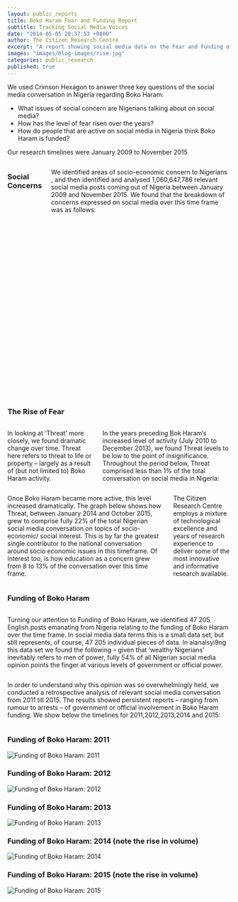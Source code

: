 ```yaml
---
layout: public_reports
title: Boko Haram Fear and Funding Report
subtitle: Tracking Social Media Voices
date: "2014-05-05 20:37:53 +0800"
author: The Citizen Research Centre
excerpt: "A report showing social media data on the Fear and Funding of Boko Haram from 2009 to 2015"
images: "images/blog-images/rise.jpg"
categories: public_research
published: true
---
```


We used Crimson Hexagon to answer three key questions of the social media conversation in Nigeria regarding Boko Haram:
- What issues of social concern are Nigerians talking about on social media?
- How has the level of fear risen over the years?
- How do people that are active on social media in Nigeria think Boko Haram is funded?

Our research timelines were January 2009 to November 2015
<div class="row">
<div class='medium-6 large-6 columns'>
<h3>Social Concerns</h3> 
<p>We identified areas of socio-economic concern to Nigerians , and then identified and analysed 1,060,647,786 relevant social media posts coming out of Nigeria between January 2009 and November 2015.
We found that the breakdown of concerns expressed on social media over this time frame was as follows:</p>
</div>
</div>
<div id="socialconcern" style="min-width: 310px; height: 400px; margin: 0 auto"></div>
<div class="row">
<div class='medium-6 large-6 columns'>
<h3>The Rise of Fear</h3>
</div>
</div>
<div class="row">
<div class='medium-6 large-6 columns'>
<p>In looking at ‘Threat’ more closely, we found dramatic change over time. Threat here refers to threat to life or property – largely as a result of (but not limited to) Boko Haram activity.</p>

<p>In the years preceding Bok Haram’s increased level of activity (July 2010 to December 2013), we found Threat levels to be low to the point of insignificance. Throughout the period below, Threat comprised less than 1% of the total conversation on social media in Nigeria:</p>
</div><div class='medium-6 large-6 columns'>
<p>Once Boko Haram became more active, this level increased dramatically. The graph below shows how Threat, between  January 2014 and October 2015, grew to comprise fully 22% of the total Nigerian social media conversation on topics of socio-economic/ social interest. This is by far the greatest single contributor to the national conversation around socio economic issues in this timeframe.  Of interest too, is how education as a concern grew from 8 to 13% of the conversation over this time frame.</p>

<p>The Citizen Research Centre employs a mixture of technological excellence and years of research experience to deliver some of the most innovative and informative research available.</p>
</div>
</div>

<div class="row">
<div class='medium-6 large-6 columns'>
<h3>Funding of Boko Haram</h3>
</div>
</div>
<div class="row">
<div class='medium-6 large-6 columns'>
<p>Turning our attention to Funding of Boko Haram, we identified 47 205 English posts emanating from Nigeria relating to the funding of Boko Haram over the time frame.  In social media data terms this is a small data set, but still represents, of course, 47 205 individual pieces of  data. In alanalsyi9ng this data set we found the following – given that ‘wealthy Nigerians’ inevitably refers to men of power, fully 54% of all Nigerian social media opinion points the finger at various levels of government or official power.
</p>
</div>
<div class='medium-6 large-6 columns'>
<p>In order to understand why this opinion was so overwhelmingly held, we conducted a retrospective analysis of relevant social media conversation from 2011 till 2015.
The results showed persistent reports – ranging from rumour to arrests – of government or official involvement in Boko Haram funding.  We show below the timelines for 2011,2012,2013,2014 and 2015:</p>
</div>
</div>

### Funding of Boko Haram: 2011
<img src="{{site.url}}/images/blog-images/funding2011.jpg" alt="Funding of Boko Haram: 2011">

### Funding of Boko Haram: 2012
<img src="{{site.url}}/images/blog-images/funding2012.jpg" alt="Funding of Boko Haram: 2012">

### Funding of Boko Haram: 2013
<img src="{{site.url}}/images/blog-images/funding2013.jpg" alt="Funding of Boko Haram: 2013">

### Funding of Boko Haram: 2014 (note the rise in volume)
<img src="{{site.url}}/images/blog-images/funding2014.jpg" alt="Funding of Boko Haram: 2014">

### Funding of Boko Haram: 2015 (note the rise in volume)
<img src="{{site.url}}/images/blog-images/funding2015.jpg" alt="Funding of Boko Haram: 2015">

<script>
$(function () {
    $('#socialconcern').highcharts({
        chart: {
            type: 'column'
        },
        title: {
            text: 'Concerns Expressed on Social Media '
        },
        subtitle: {
            text: '2009 - 2015'
        },
        xAxis: {
            categories: [
                'Areas of Concern'
            ],
            crosshair: true
        },
        yAxis: {
            min: 0,
            title: {
                text: 'Total Conversation (%)'
            }
        },
        tooltip: {
            valueSuffix: ' %'
        },
        plotOptions: {
            column: {
                pointPadding: 0.2,
                borderWidth: 0
            }
        },
        series: [{
            name: 'Education',
            data: [8]

        }, {
            name: 'Threat',
            data: [11]

        }, {
            name: 'Water',
            data: [13]

        }, {
            name: 'Poverty / Money',
            data: [10]

        },
        {
            name: 'Addiction',
            data: [18]

        },
        {
            name: 'Fuel (Petrol, Diesel, Gas)',
            data: [18]

        },
        {
            name: 'Electricity',
            data: [3]

        },
        {
            name: 'Communication',
            data: [6]

        },
          {
            name: 'Corruption',
            data: [1]

        },
          {
            name: 'Government',
            data: [2]

        },
          {
            name: 'Employment',
            data: [4]

        },
          {
            name: 'Ebola',
            data: [8]

        }]
    });
});
</script>